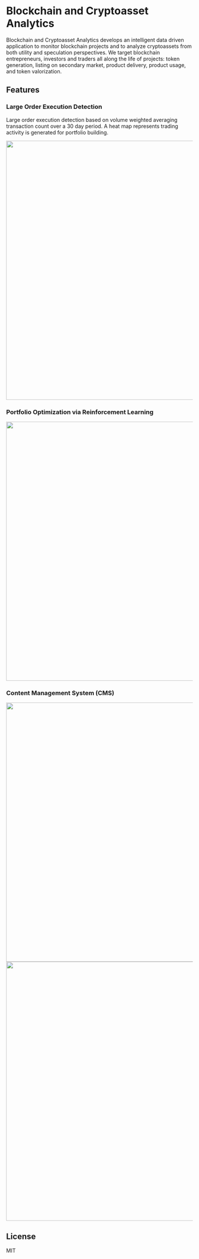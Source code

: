# Blockchain and Cryptoasset Analytics

Blockchain and Cryptoasset Analytics develops an intelligent data driven application to monitor blockchain projects and to analyze cryptoassets from both utility and speculation perspectives. We target blockchain entrepreneurs, investors and traders all along the life of projects: token generation, listing on secondary market, product delivery, product usage, and token valorization.

## Features

### Large Order Execution Detection

Large order execution detection based on volume weighted averaging transaction count over a 30 day period. A heat map represents trading activity is generated for portfolio building.

<img src="https://media.licdn.com/dms/image/C4D22AQFEs3DxIOBthg/feedshare-shrink_8192/0?e=1549616400&v=beta&t=u-A6_y7c4lhZGsYskmw6Z9zQQzppuwr8iec5mlTpQBI" width="700">

### Portfolio Optimization via Reinforcement Learning

<img src="https://media.licdn.com/dms/image/C4D22AQFy2ikoAH34ng/feedshare-shrink_8192/0?e=1549450800&v=beta&t=JChRgX1ZhyYn42cXz3Wav-1HOSJ0KJ2Kf56oxlZupPA" width="700">

### Content Management System (CMS)

<img src="https://media.licdn.com/dms/image/C4D22AQHmiHRZ6geBhw/feedshare-shrink_8192/0?e=1549450800&v=beta&t=54-r5oGNEY1sCZMnevFyAPU86InSz-yZaX9K7QBLJyA" width="700">

<img src="https://media.licdn.com/dms/image/C4D22AQH8iswxKrjGTA/feedshare-shrink_8192/0?e=1549450800&v=beta&t=4kcJR1B21KOdjTUwkXUM_pCspszZUDzBO23t7EdN8W8" width="700">

## License

MIT
